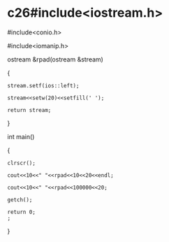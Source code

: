 # c26#include<iostream.h>

#include<conio.h>

#include<iomanip.h>

ostream &rpad(ostream &stream)

{

	stream.setf(ios::left);

	stream<<setw(20)<<setfill(' ');

	return stream;

}

int main()

{

	clrscr();

	cout<<10<<" "<<rpad<<10<<20<<endl;

	cout<<10<<" "<<rpad<<100000<<20;

	getch();

	return 0;																																																																																																																;

}

